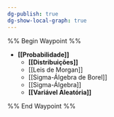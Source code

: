 ```yaml
---
dg-publish: true
dg-show-local-graph: true
---
```


%% Begin Waypoint %%
- **[[Probabilidade]]**
	- **[[Distribuições]]**
	- [[Leis de Morgan]]
	- [[Sigma-Álgebra de Borel]]
	- [[Sigma-Álgebra]]
	- **[[Variável Aleatória]]**

%% End Waypoint %%
